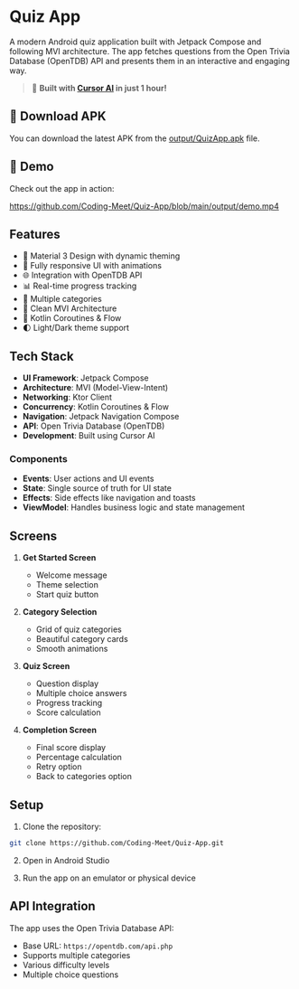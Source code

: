 # Quiz App

A modern Android quiz application built with Jetpack Compose and following MVI architecture. The app fetches questions from the Open Trivia Database (OpenTDB) API and presents them in an interactive and engaging way.

> 🚀 **Built with [Cursor AI](https://cursor.sh/) in just 1 hour!**

## 📱 Download APK

You can download the latest APK from the [output/QuizApp.apk](output/QuizApp.apk) file.

## 🎥 Demo

Check out the app in action:

https://github.com/Coding-Meet/Quiz-App/blob/main/output/demo.mp4

## Features

- 🎨 Material 3 Design with dynamic theming
- 📱 Fully responsive UI with animations
- 🌐 Integration with OpenTDB API
- 📊 Real-time progress tracking
- 🎯 Multiple categories
- 🔄 Clean MVI Architecture
- 🚀 Kotlin Coroutines & Flow
- 🌓 Light/Dark theme support

## Tech Stack

- **UI Framework**: Jetpack Compose
- **Architecture**: MVI (Model-View-Intent)
- **Networking**: Ktor Client
- **Concurrency**: Kotlin Coroutines & Flow
- **Navigation**: Jetpack Navigation Compose
- **API**: Open Trivia Database (OpenTDB)
- **Development**: Built using Cursor AI


### Components

- **Events**: User actions and UI events
- **State**: Single source of truth for UI state
- **Effects**: Side effects like navigation and toasts
- **ViewModel**: Handles business logic and state management

## Screens

1. **Get Started Screen**
   - Welcome message
   - Theme selection
   - Start quiz button

2. **Category Selection**
   - Grid of quiz categories
   - Beautiful category cards
   - Smooth animations

3. **Quiz Screen**
   - Question display
   - Multiple choice answers
   - Progress tracking
   - Score calculation

4. **Completion Screen**
   - Final score display
   - Percentage calculation
   - Retry option
   - Back to categories option

## Setup

1. Clone the repository:
```bash
git clone https://github.com/Coding-Meet/Quiz-App.git
```

2. Open in Android Studio

3. Run the app on an emulator or physical device


## API Integration

The app uses the Open Trivia Database API:
- Base URL: `https://opentdb.com/api.php`
- Supports multiple categories
- Various difficulty levels
- Multiple choice questions
